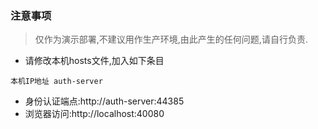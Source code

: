### 注意事项
> 仅作为演示部署,不建议用作生产环境,由此产生的任何问题,请自行负责.

- 请修改本机hosts文件,加入如下条目

```shell
本机IP地址 auth-server
```

- 身份认证端点:http://auth-server:44385
- 浏览器访问:http://localhost:40080